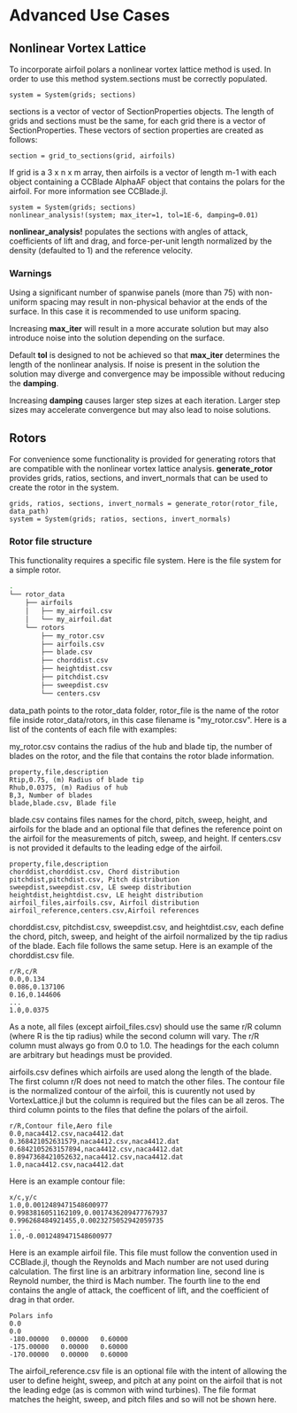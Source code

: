 # Advanced Use Cases

## Nonlinear Vortex Lattice
To incorporate airfoil polars a nonlinear vortex lattice method is used. In order to use this method system.sections must be correctly populated.

```
system = System(grids; sections)
```

sections is a vector of vector of SectionProperties objects. The length of grids and sections must be the same, for each grid there is a vector of SectionProperties. These vectors of section properties are created as follows:

```
section = grid_to_sections(grid, airfoils)
```

If grid is a 3 x n x m array, then airfoils is a vector of length m-1 with each object containing a CCBlade AlphaAF object that contains the polars for the airfoil. For more information see CCBlade.jl.

```
system = System(grids; sections)
nonlinear_analysis!(system; max_iter=1, tol=1E-6, damping=0.01)
```

**nonlinear_analysis!** populates the sections with angles of attack, coefficients of lift and drag, and force-per-unit length normalized by the density (defaulted to 1) and the reference velocity.

### Warnings
Using a significant number of spanwise panels (more than 75) with non-uniform spacing may result in non-physical behavior at the ends of the surface. In this case it is recommended to use uniform spacing.

Increasing **max_iter** will result in a more accurate solution but may also introduce noise into the solution depending on the surface.

Default **tol** is designed to not be achieved so that **max_iter** determines the length of the nonlinear analysis. If noise is present in the solution the solution may diverge and convergence may be impossible without reducing the **damping**.

Increasing **damping** causes larger step sizes at each iteration. Larger step sizes may accelerate convergence but may also lead to noise solutions. 

## Rotors
For convenience some functionality is provided for generating rotors that are compatible with the nonlinear vortex lattice analysis. **generate_rotor** provides grids, ratios, sections, and invert_normals that can be used to create the rotor in the system.

```
grids, ratios, sections, invert_normals = generate_rotor(rotor_file, data_path)
system = System(grids; ratios, sections, invert_normals)
```

### Rotor file structure

This functionality requires a specific file system. Here is the file system for a simple rotor.

```bash
.
└── rotor_data
    ├── airfoils
    │   ├── my_airfoil.csv
    │   └── my_airfoil.dat
    └── rotors
        ├── my_rotor.csv
        ├── airfoils.csv
        ├── blade.csv
        ├── chorddist.csv
        ├── heightdist.csv
        ├── pitchdist.csv
        ├── sweepdist.csv
        └── centers.csv
```

data_path points to the rotor_data folder, rotor_file is the name of the rotor file inside rotor_data/rotors, in this case filename is "my_rotor.csv". Here is a list of the contents of each file with examples:

my_rotor.csv contains the radius of the hub and blade tip, the number of blades on the rotor, and the file that contains the rotor blade information.
``` 
property,file,description
Rtip,0.75, (m) Radius of blade tip
Rhub,0.0375, (m) Radius of hub
B,3, Number of blades
blade,blade.csv, Blade file
```

blade.csv contains files names for the chord, pitch, sweep, height, and airfoils for the blade and an optional file that defines the reference point on the airfoil for the measurements of pitch, sweep, and height. If centers.csv is not provided it defaults to the leading edge of the airfoil.
```
property,file,description
chorddist,chorddist.csv, Chord distribution
pitchdist,pitchdist.csv, Pitch distribution
sweepdist,sweepdist.csv, LE sweep distribution
heightdist,heightdist.csv, LE height distribution
airfoil_files,airfoils.csv, Airfoil distribution
airfoil_reference,centers.csv,Airfoil references
```

chorddist.csv, pitchdist.csv, sweepdist.csv, and heightdist.csv, each define the chord, pitch, sweep, and height of the airfoil normalized by the tip radius of the blade. Each file follows the same setup. Here is an example of the chorddist.csv file.

```
r/R,c/R
0.0,0.134
0.086,0.137106
0.16,0.144606
...
1.0,0.0375
```

As a note, all files (except airfoil_files.csv) should use the same r/R column (where R is the tip radius) while the second column will vary. The r/R column must always go from 0.0 to 1.0. The headings for the each column are arbitrary but headings must be provided.

airfoils.csv defines which airfoils are used along the length of the blade. The first column r/R does not need to match the other files. The contour file is the normalized contour of the airfoil, this is cuurently not used by VortexLattice.jl but the column is required but the files can be all zeros. The third column points to the files that define the polars of the airfoil.

```
r/R,Contour file,Aero file
0.0,naca4412.csv,naca4412.dat
0.368421052631579,naca4412.csv,naca4412.dat
0.6842105263157894,naca4412.csv,naca4412.dat
0.8947368421052632,naca4412.csv,naca4412.dat
1.0,naca4412.csv,naca4412.dat
```

Here is an example contour file:
```
x/c,y/c
1.0,0.0012489471548600977
0.9983816051162109,0.0017436209477767937
0.996268484921455,0.0023275052942059735
...
1.0,-0.0012489471548600977
```

Here is an example airfoil file. This file must follow the convention used in CCBlade.jl, though the Reynolds and Mach number are not used during calculation. The first line is an arbitrary information line, second line is Reynold number, the third is Mach number. The fourth line to the end contains the angle of attack, the coefficent of lift, and the coefficient of drag in that order.
```
Polars info
0.0
0.0
-180.00000   0.00000   0.60000
-175.00000   0.00000   0.60000
-170.00000   0.00000   0.60000
```

The airfoil_reference.csv file is an optional file with the intent of allowing the user to define height, sweep, and pitch at any point on the airfoil that is not the leading edge (as is common with wind turbines). The file format matches the height, sweep, and pitch files and so will not be shown here.